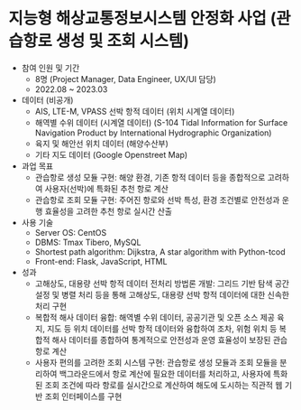 # 지능형 해상교통정보시스템 안정화 사업 (관습항로 생성 및 조회 시스템)

- 참여 인원 및 기간
    - 8명 (Project Manager, Data Engineer, UX/UI 담당)
    - 2022.08 ~ 2023.03
- 데이터 (비공개)
    - AIS, LTE-M, VPASS 선박 항적 데이터 (위치 시계열 데이터)
    - 해역별 수위 데이터 (시계열 데이터) (S-104 Tidal Information for Surface Navigation Product by International Hydrographic Organization)
    - 육지 및 해안선 위치 데이터 (해양수산부)
    - 기타 지도 데이터 (Google Openstreet Map)
- 과업 목표
    - 관습항로 생성 모듈 구현: 해양 환경, 기존 항적 데이터 등을 종합적으로 고려하여 사용자(선박)에 특화된 추천 항로 계산
    - 관습항로 조회 모듈 구현: 주어진 항로와 선박 특성, 환경 조건별로 안전성과 운행 효율성을 고려한 추천 항로 실시간 산출
- 사용 기술
    - Server OS: CentOS
    - DBMS: Tmax Tibero, MySQL
    - Shortest path algorithm: Dijkstra, A star algorithm with Python-tcod
    - Front-end: Flask, JavaScript, HTML
- 성과
    - 고해상도, 대용량 선박 항적 데이터 전처리 방법론 개발: 그리드 기반 탐색 공간 설정 및 병렬 처리 등을 통해 고해상도, 대용량 선박 항적 데이터에 대한 신속한 처리 구현
    - 복합적 해사 데이터 융합: 해역별 수위 데이터, 공공기관 및 오픈 소스 제공 육지, 지도 등 위치 데이터를 선박 항적 데이터와 융합하여 조차, 위험 위치 등 복합적 해사 데이터를 종합하여 통계적으로 안전성과 운영 효율성이 보장된 관습항로 계산
    - 사용자 편의를 고려한 조회 시스템 구현: 관습항로 생성 모듈과 조회 모듈을 분리하여 백그라운드에서 항로 계산에 필요한 데이터를 처리하고, 사용자에 특화된 조회 조건에 따라 항로를 실시간으로 계산하여 해도에 도시하는 직관적 웹 기반 조회 인터페이스를 구현
